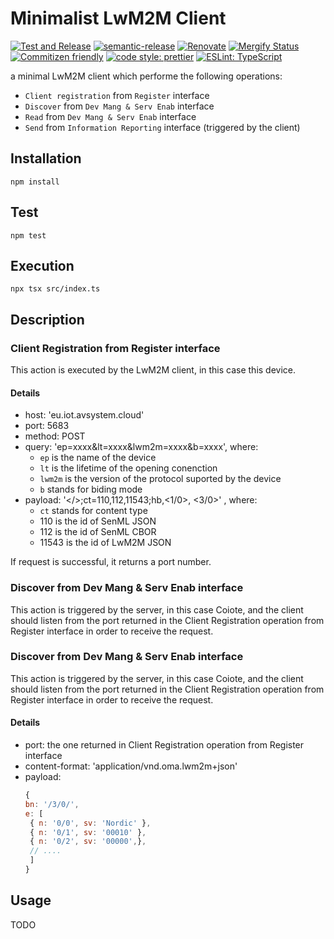 # Minimalist LwM2M Client

[![Test and Release](https://github.com/MLopezJ/minimalist-lwm2m-client/actions/workflows/test-and-release.yaml/badge.svg)](https://github.com/MLopezJ/minimalist-lwm2m-client/actions/workflows/test-and-release.yaml)
[![semantic-release](https://img.shields.io/badge/%20%20%F0%9F%93%A6%F0%9F%9A%80-semantic--release-e10079.svg)](https://github.com/semantic-release/semantic-release)
[![Renovate](https://img.shields.io/badge/renovate-enabled-brightgreen.svg)](https://renovatebot.com)
[![Mergify Status](https://img.shields.io/endpoint.svg?url=https://api.mergify.com/v1/badges/NordicSemiconductor/minimalist-lwm2m-client)](https://mergify.io)
[![Commitizen friendly](https://img.shields.io/badge/commitizen-friendly-brightgreen.svg)](http://commitizen.github.io/cz-cli/)
[![code style: prettier](https://img.shields.io/badge/code_style-prettier-ff69b4.svg)](https://github.com/prettier/prettier/)
[![ESLint: TypeScript](https://img.shields.io/badge/ESLint-TypeScript-blue.svg)](https://github.com/typescript-eslint/typescript-eslint)


a minimal LwM2M client which performe the following operations:

* `Client registration` from `Register` interface
* `Discover` from `Dev Mang & Serv Enab` interface
* `Read` from `Dev Mang & Serv Enab` interface
* `Send` from `Information Reporting` interface (triggered by the client)

## Installation

```
npm install
```

## Test

```
npm test
```


## Execution

```
npx tsx src/index.ts
```

## Description

### Client Registration from Register interface
This action is executed by the LwM2M client, in this case this device. 

#### Details 
* host: 'eu.iot.avsystem.cloud'
* port: 5683
* method: POST
* query: 'ep=xxxx&lt=xxxx&lwm2m=xxxx&b=xxxx', where:
  * `ep` is the name of the device
  * `lt` is the lifetime of the opening conenction
  * `lwm2m` is the version of the protocol suported by the device
  * `b` stands for biding mode
* payload: '</>;ct=110,112,11543;hb,<1/0>, <3/0>' , where:
  * `ct` stands for content type
  * 110 is the id of SenML JSON
  * 112 is the id of SenML CBOR
  * 11543 is the id of LwM2M JSON

If request is successful, it returns a port number.

### Discover from Dev Mang & Serv Enab interface
This action is triggered by the server, in this case Coiote, and the client should listen from the port returned in the Client Registration operation from Register interface in order to receive the request.

### Discover from Dev Mang & Serv Enab interface
This action is triggered by the server, in this case Coiote, and the client should listen from the port returned in the Client Registration operation from Register interface in order to receive the request.

#### Details 
* port: the one returned in Client Registration operation from Register interface
* content-format: 'application/vnd.oma.lwm2m+json'
* payload:
  ``` JavaScript
  {
  bn: '/3/0/',
  e: [
   { n: '0/0', sv: 'Nordic' },
   { n: '0/1', sv: '00010' },
   { n: '0/2', sv: '00000',},
   // ....
   ]
  }
  ```


## Usage
TODO
